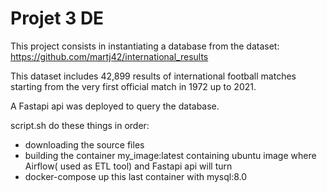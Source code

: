 # Projet 3 DE

This project consists in instantiating a database from the dataset: https://github.com/martj42/international_results

This dataset includes 42,899 results of international football matches starting from the very first official match in 1972 up to 2021.

A Fastapi api was deployed to query the database.

script.sh do these things in order:

- downloading the source files 
- building the container my_image:latest containing ubuntu image where Airflow( used as ETL tool) and Fastapi api will turn
- docker-compose up this last container with mysql:8.0
